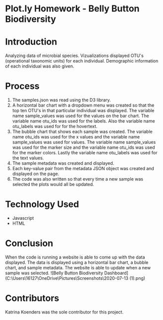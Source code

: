 # Plot.ly Homework - Belly Button Biodiversity

# Introduction
Analyzing data of microbial species. Vizualizations displayed OTU's (operational taxonomic units) for each individual. Demographic information of each individual was also given. 

# Process
1. The samples.json was read using the D3 library. 
2. A horizontal bar chart with a dropdown menu was created so that the top ten OTU's in that particular individual was displayed. The variable name sample_values was used for the values on the bar chart. The variable name otu_ids was used for the labels. Also the variable name otu_labels was used for for the hovertext. 
3. The bubble chart that shows each sample was created. The variable name otu_ids was used for the x values and the variable name sample_values was used for values. The variable name sample_values was used for the marker size and the variable name otu_ids was used for the marker colors. Lastly the variable name otu_labels was used for the text values.
4. The sample metadata was created and displayed. 
5. Each key-value pair from the metadata JSON object was created and displayed on the page. 
6. The code was also written so that every time a new sample was selected the plots would all be updated. 

# Technology Used
* Javascript
* HTML

# Conclusion
When the code is running a website is able to come up with the data displayed. The data is displayed using a horizontal bar chart, a bubble chart, and sample metadata. The website is able to update when a new sample was selected. 
![Belly Button Biodiversity Dashboard](C:\Users\16127\OneDrive\Pictures\Screenshots\2020-07-13 (1).png)

# Contributors
Katrina Koenders was the sole contributor for this project. 
